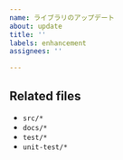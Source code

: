 ```yaml
---
name: ライブラリのアップデート
about: update
title: ''
labels: enhancement
assignees: ''

---
```


## Related files
- `src/*`
- `docs/*`
- `test/*`
- `unit-test/*`
